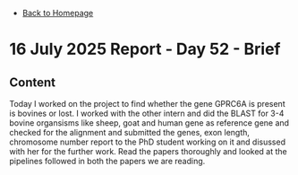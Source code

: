 - [Back to Homepage](/README.md)

# 16 July 2025 Report - Day 52 - Brief 

## Content
Today I worked on the project to find whether the gene GPRC6A is present is bovines or lost. I worked with the other intern and did the BLAST for 3-4 bovine organsisms like sheep, goat and human gene as reference gene and checked for the alignment and submitted the genes, exon length, chromosome number report to the PhD student working on it and disussed with her for the further work. Read the papers thoroughly and looked at the pipelines followed in both the papers we are reading.